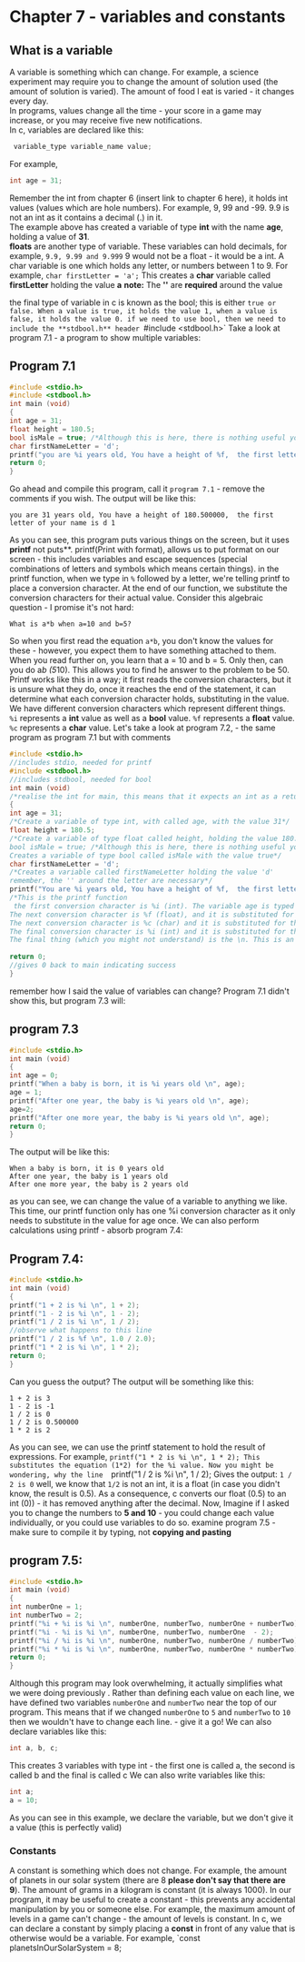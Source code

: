 # Chapter 7 - variables and constants 

## What is a variable 
A variable is something which can change. For example, a science experiment may require you to change the amount of solution used (the amount of solution is varied). The amount of food I eat is varied - it changes every day. <br>
In programs, values change all the time -  your score in a game may increase, or you may receive five new notifications. <br>
In c, variables are declared like this: 
```c
 variable_type variable_name value;
```
For example, <br>
```c
int age = 31;
```
Remember the int from chapter 6 (insert link to chapter 6 here), it holds int values (values which are hole numbers). For example, 9, 99 and -99. 9.9 is not an int as it contains a decimal (.) in it. <br>
The example above has created a variable of type **int** with the name  **age**, holding a value of **31**. <br>
**floats** are another type of variable. These variables can hold decimals, for example, `9.9, 9.99 and 9.999` 9 would not be a float - it would be a int.
A char variable is one which holds any letter, or numbers between 1 to 9. For example, `char firstLetter = 'a';` 
This creates a **char** variable called **firstLetter** holding the value **a**
**note:** The **''** are **required** around the value 
  
the final type of variable in c is known as the bool; this is either `true or false. When a value is true, it holds the value 1, when a value is false, it holds the value 0. if we need to use bool, then we need to include the **stdbool.h** header `#include <stdbool.h>`
Take a look at program 7.1 - a program to show multiple variables:
## Program 7.1
```c
#include <stdio.h>
#include <stdbool.h>
int main (void)
{
int age = 31;
float height = 180.5;
bool isMale = true; /*Although this is here, there is nothing useful you could do with this until you know more c - it is only here for completeness and a simple example*/   
char firstNameLetter = 'd';
printf("you are %i years old, You have a height of %f,  the first letter of your name is %c %i  \n", age, height, firstNameLetter, isMale);
return 0;
}
```
Go ahead and compile this program, call it `program 7.1` - remove the comments if you wish. 
The output will be like this:
```
you are 31 years old, You have a height of 180.500000,  the first letter of your name is d 1  
```
As you can see, this program puts various things on the screen, but it uses **printf** not puts**.
printf(Print with format), allows us to put format on our screen - this includes variables and escape sequences (special combinations of letters and symbols  which means certain things).
in the printf function, when we type in `%` followed by a letter, we're telling printf to place a conversion character. At the end of our function, we substitute the conversion characters for their actual value. 
Consider this algebraic question - I promise it's not hard:
```
What is a*b when a=10 and b=5?
```
So when you first read the equation `a*b`, you don't know the values for these - however, you expect them to have something attached to them. When you read further on, you learn that a = 10 and b = 5. Only then, can you do a*b (5*10). This allows you to find he answer to the problem to be 50. 
Printf works like this in a way; it first reads the conversion characters, but it is unsure what they do, once it reaches the end of the statement, it can determine what each conversion character holds, substituting in the value. 
We have different conversion characters which represent different things. `%i` represents a **int** value as well as a **bool** value. `%f` represents a **float** value. `%c` represents a **char** value.
Let's take a look at program 7.2, - the same program as program 7.1 but with comments
```c
#include <stdio.h>
//includes stdio, needed for printf
#include <stdbool.h>
//includes stdbool, needed for bool
int main (void)
/*realise the int for main, this means that it expects an int as a return value*/ 
{
int age = 31;
/*Create a variable of type int, with called age, with the value 31*/ 
float height = 180.5;
/*Create a variable of type float called height, holding the value 180.5 
bool isMale = true; /*Although this is here, there is nothing useful you could do with this until you know more c - it is only here for completeness and a simple example
Creates a variable of type bool called isMale with the value true*/  
char firstNameLetter = 'd';
/*Creates a variable called firstNameLetter holding the value 'd' 
remember, the '' around the letter are necessary*/ 
printf("You are %i years old, You have a height of %f,  the first letter of your name is %c %i  \n", age, height, firstNameLetter, isMale);
/*This is the printf function
 the first conversion character is %i (int). The variable age is typed after the ", - this means that age should be substituted for the first int value.
The next conversion character is %f (float), and it is substituted for the variable height.
The next conversion character is %c (char) and it is substituted for the variable firstNameLetter
The final conversion character is %i (int) and it is substituted for the variable isMale.
The final thing (which you might not understand) is the \n. This is an escape sequence. When we place a \n in printf, then it puts us on a new line. If you were to remove the \n, the output wouldn't look all too appeasing. The puts function automatically places the \n for us*/ 
 
return 0;
//gives 0 back to main indicating success
}
```
remember how I said the value of variables can change? Program 7.1 didn't show this, but program 7.3 will:
## program 7.3
```c
#include <stdio.h>
int main (void) 
{
int age = 0;
printf("When a baby is born, it is %i years old \n", age);
age = 1;
printf("After one year, the baby is %i years old \n", age);
age=2;
printf("After one more year, the baby is %i years old \n", age);
return 0;
}
``` 
The output will be like this:
```
When a baby is born, it is 0 years old 
After one year, the baby is 1 years old 
After one more year, the baby is 2 years old 
```
as you can see, we can change the value of a variable to anything we like. 
This time, our printf function only has one %i conversion character as it only needs to substitute in the value for age once.
We can also perform calculations using printf - absorb program 7.4:
## Program 7.4:
```c
#include <stdio.h>
int main (void) 
{
printf("1 + 2 is %i \n", 1 + 2);
printf("1 - 2 is %i \n", 1 - 2);
printf("1 / 2 is %i \n", 1 / 2);
//observe what happens to this line
printf("1 / 2 is %f \n", 1.0 / 2.0);
printf("1 * 2 is %i \n", 1 * 2);
return 0;
}
```
Can you guess the output?
The output will be something like this:
```
1 + 2 is 3 
1 - 2 is -1 
1 / 2 is 0 
1 / 2 is 0.500000 
1 * 2 is 2
```
As you can see, we can use the printf statement to hold the result of expressions. For example, 
`printf("1 * 2 is %i \n", 1 * 2);
This substitutes the equation (1*2) for the %i value.
Now you might be wondering, why the line 
`printf("1 / 2 is %i \n", 1 / 2);
Gives the output:
`1 / 2 is 0`
well, we know that `1/2` is not an int, it is a float (in case you didn't know, the result is 0.5). As a consequence, c converts our float (0.5) to an int (0)) - it has removed anything after the decimal.
Now, Imagine if I asked you to change the numbers to **5 and 10** - you could change each value individually, or you could use variables to do so. 
examine program 7.5 - make sure to compile it by typing, not **copying and pasting**
## program 7.5:
```c
#include <stdio.h>
int main (void) 
{
int numberOne = 1;
int numberTwo = 2;
printf("%i + %i is %i \n", numberOne, numberTwo, numberOne + numberTwo);
printf("%i - %i is %i \n", numberOne, numberTwo, numberOne  - 2);
printf("%i / %i is %i \n", numberOne, numberTwo, numberOne / numberTwo);
printf("%i * %i is %i \n", numberOne, numberTwo, numberOne * numberTwo);
return 0;
}
```
Although this program may look overwhelming, it actually simplifies what we were doing previously . Rather than defining each value on each line, we have defined two variables `numberOne` and `numberTwo` near the top of our program. This means that if we changed `numberOne` to `5` and `numberTwo` to `10` then we wouldn't have to change each line. - give it a go!
We can also declare variables like this:
```c
int a, b, c;
```
This creates 3 variables with type int - the first one is called a, the second is called b and the final is called c
We can also write variables like this:
```c
int a;
a = 10;
```
As you can see in this example, we declare the variable, but we don't give it a value (this is perfectly valid)
### Constants 
A constant is something which does not change. For example, the amount of planets in our solar system (there are 8 **please don't say that there are 9**). The amount of grams in a kilogram is constant (it is always 1000). 
In our program, it may be useful to create a constant - this prevents any accidental manipulation by you or someone else. For example, the maximum amount of levels in a game can't change - the amount of levels is constant. 
In c, we can declare a constant by simply placing a **const** in front of any value that is otherwise would be a variable. For example,
`const planetsInOurSolarSystem = 8;
 